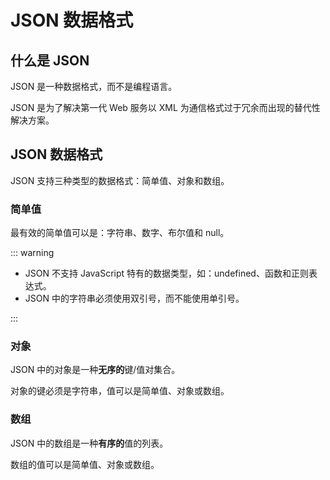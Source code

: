 # JSON 数据格式

## 什么是 JSON

JSON 是一种数据格式，而不是编程语言。

JSON 是为了解决第一代 Web 服务以 XML 为通信格式过于冗余而出现的替代性解决方案。

## JSON 数据格式

JSON 支持三种类型的数据格式：简单值、对象和数组。

### 简单值

最有效的简单值可以是：字符串、数字、布尔值和 null。

::: warning

- JSON 不支持 JavaScript 特有的数据类型，如：undefined、函数和正则表达式。
- JSON 中的字符串必须使用双引号，而不能使用单引号。

:::

### 对象

JSON 中的对象是一种**无序的**键/值对集合。

对象的键必须是字符串，值可以是简单值、对象或数组。

### 数组

JSON 中的数组是一种**有序的**值的列表。

数组的值可以是简单值、对象或数组。
